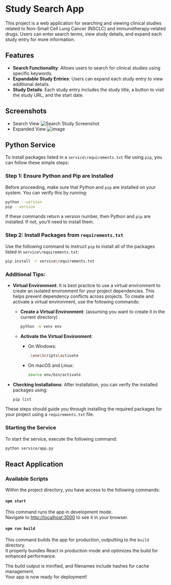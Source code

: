 # Study Search App

This project is a web application for searching and viewing clinical studies related to Non-Small Cell Lung Cancer (NSCLC) and immunotherapy-related drugs. Users can enter search terms, view study details, and expand each study entry for more information.

## Features

- **Search Functionality**: Allows users to search for clinical studies using specific keywords.
- **Expandable Study Entries**: Users can expand each study entry to view additional details.
- **Study Details**: Each study entry includes the study title, a button to visit the study URL, and the start date.

## Screenshots
- Search View
![Search Study Screenshot](https://github.com/user-attachments/assets/18e704d2-9a03-45ed-9ec0-533517727f41)
- Expanded View
![image](https://github.com/user-attachments/assets/ee41d76f-7dea-4f67-9cc3-29d619938346)



## Python Service

To install packages listed in a `service\requirements.txt` file using `pip`, you can follow these simple steps:

### Step 1: Ensure Python and Pip are Installed

Before proceeding, make sure that Python and `pip` are installed on your system. You can verify this by running:

```bash
python --version
pip --version
```

If these commands return a version number, then Python and `pip` are installed. If not, you'll need to install them.

### Step 2: Install Packages from `requirements.txt`

Use the following command to instruct `pip` to install all of the packages listed in `service\requirements.txt`:

```bash
pip install -r service\requirements.txt
```

### Additional Tips:

- **Virtual Environment**: It is best practice to use a virtual environment to create an isolated environment for your project dependencies. This helps prevent dependency conflicts across projects. To create and activate a virtual environment, use the following commands:

  - **Create a Virtual Environment**: (assuming you want to create it in the current directory)

    ```bash
    python -m venv env
    ```

  - **Activate the Virtual Environment**:
    - On Windows:

      ```bash
      .\env\Scripts\activate
      ```

    - On macOS and Linux:

      ```bash
      source env/bin/activate
      ```

- **Checking Installations**: After installation, you can verify the installed packages using:

  ```bash
  pip list
  ```

These steps should guide you through installing the required packages for your project using a `requirements.txt` file.

### Starting the Service

To start the service, execute the following command:

```bash
python service/app.py
```

## React Application

### Available Scripts

Within the project directory, you have access to the following commands:

#### `npm start`

This command runs the app in development mode.\
Navigate to [http://localhost:3000](http://localhost:3000) to see it in your browser.

#### `npm run build`

This command builds the app for production, outputting to the `build` directory.\
It properly bundles React in production mode and optimizes the build for enhanced performance.

The build output is minified, and filenames include hashes for cache management.\
Your app is now ready for deployment!
